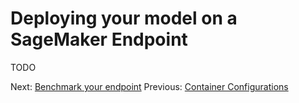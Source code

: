 # Deploying your model on a SageMaker Endpoint

TODO

Next: [Benchmark your endpoint](benchmarking-your-endpoint.md)
Previous: [Container Configurations](configurations.md)